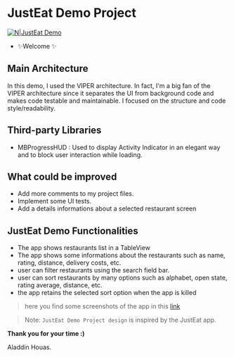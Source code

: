 # JustEat Demo Project 

[![N|JustEat Demo](https://logos-world.net/wp-content/uploads/2021/02/Just-Eat-Logo.png)](https://www.justeattakeaway.com/)

- ✨Welcome ✨

## Main Architecture

In this demo, I used the VIPER architecture.
In fact, I'm a big fan of the VIPER architecture since it separates the UI from background code and makes code testable and maintainable.
I focused on the structure and code style/readability.

##  Third-party Libraries
- MBProgressHUD : Used to display Activity Indicator in an elegant way and to block user interaction while loading.


## What could be improved

- Add more comments to my project files.
- Implement some UI tests.
- Add a details informations about a selected restaurant screen 

## JustEat Demo Functionalities

- The app shows restaurants list in a TableView
- The app shows some informations about the restaurants such as name, rating, distance, delivery costs, etc.
- user can filter restaurants using the search field bar.
- user can sort restaurants by many options such as alphabet, open state, rating average, distance, etc.
- the app retains the selected sort option when the app is killed

> here you find some screenshots of the app in this [link](https://drive.google.com/drive/folders/1r5_krg5p5k3jNqq1qvKDNH69MFU2fR_u?usp=sharing)

> Note: `JustEat Demo Project design` is inspired by the JustEat app.


**Thank you for your time :)**

Aladdin Houas.
